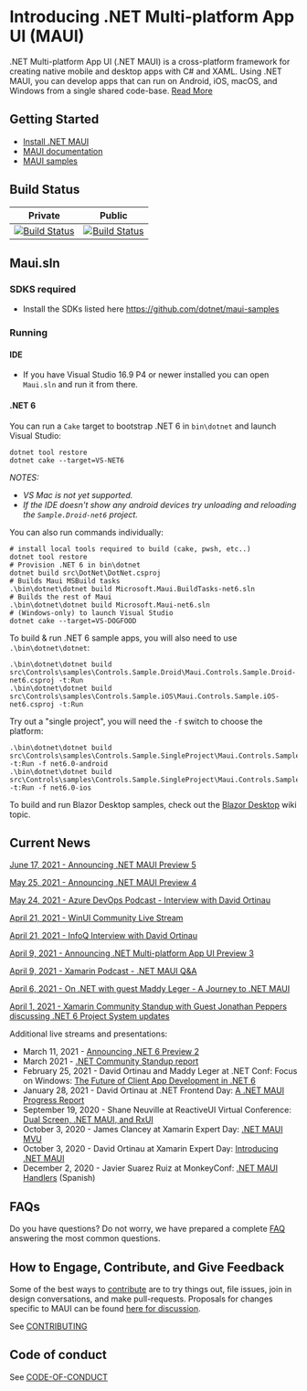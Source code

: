 # Introducing .NET Multi-platform App UI (MAUI)

.NET Multi-platform App UI (.NET MAUI) is a cross-platform framework for creating native mobile and desktop apps with C# and XAML. Using .NET MAUI, you can develop apps that can run on Android, iOS, macOS, and Windows from a single shared code-base. [Read More](https://docs.microsoft.com/en-us/dotnet/maui/what-is-maui)

## Getting Started ##

* [Install .NET MAUI](https://github.com/dotnet/maui/wiki/Getting-Started)
* [MAUI documentation](https://docs.microsoft.com/en-us/dotnet/maui)
* [MAUI samples](https://github.com/dotnet/maui-samples)

## Build Status ##

| Private  | Public |
|--|--|
|  [![Build Status](https://devdiv.visualstudio.com/DevDiv/_apis/build/status/MAUI?repoName=dotnet%2Fmaui&branchName=main)](https://devdiv.visualstudio.com/DevDiv/_build/latest?definitionId=13330&repoName=dotnet%2Fmaui&branchName=main) |   [![Build Status](https://dev.azure.com/xamarin/public/_apis/build/status/MAUI-public?repoName=dotnet%2Fmaui&branchName=main)](https://dev.azure.com/xamarin/public/_build/latest?definitionId=57&repoName=dotnet%2Fmaui&branchName=main) |


## Maui.sln

### SDKS required

- Install the SDKs listed here https://github.com/dotnet/maui-samples

### Running

#### IDE

- If you have Visual Studio 16.9 P4 or newer installed you can open `Maui.sln` and run it from there.

#### .NET 6

You can run a `Cake` target to bootstrap .NET 6 in `bin\dotnet` and launch Visual Studio:

```dotnetcli
dotnet tool restore
dotnet cake --target=VS-NET6
```
_NOTES:_
- _VS Mac is not yet supported._
- _If the IDE doesn't show any android devices try unloading and reloading the `Sample.Droid-net6` project._

You can also run commands individually:
```dotnetcli
# install local tools required to build (cake, pwsh, etc..)
dotnet tool restore
# Provision .NET 6 in bin\dotnet
dotnet build src\DotNet\DotNet.csproj
# Builds Maui MSBuild tasks
.\bin\dotnet\dotnet build Microsoft.Maui.BuildTasks-net6.sln
# Builds the rest of Maui
.\bin\dotnet\dotnet build Microsoft.Maui-net6.sln
# (Windows-only) to launch Visual Studio
dotnet cake --target=VS-DOGFOOD
```

To build & run .NET 6 sample apps, you will also need to use `.\bin\dotnet\dotnet`:
```dotnetcli
.\bin\dotnet\dotnet build src\Controls\samples\Controls.Sample.Droid\Maui.Controls.Sample.Droid-net6.csproj -t:Run
.\bin\dotnet\dotnet build src\Controls\samples\Controls.Sample.iOS\Maui.Controls.Sample.iOS-net6.csproj -t:Run
```

Try out a "single project", you will need the `-f` switch to choose the platform:

```dotnetcli
.\bin\dotnet\dotnet build src\Controls\samples\Controls.Sample.SingleProject\Maui.Controls.Sample.SingleProject.csproj -t:Run -f net6.0-android
.\bin\dotnet\dotnet build src\Controls\samples\Controls.Sample.SingleProject\Maui.Controls.Sample.SingleProject.csproj -t:Run -f net6.0-ios
```

To build and run Blazor Desktop samples, check out the [Blazor Desktop](https://github.com/dotnet/maui/wiki/Blazor-Desktop) wiki topic.

## Current News

[June 17, 2021 - Announcing .NET MAUI Preview 5](https://devblogs.microsoft.com/dotnet/announcing-net-maui-preview-5/)

[May 25, 2021 - Announcing .NET MAUI Preview 4](https://devblogs.microsoft.com/dotnet/announcing-net-maui-preview-4/)

[May 24, 2021 - Azure DevOps Podcast - Interview with David Ortinau](http://azuredevopspodcast.clear-measure.com/david-ortinau-on-multi-platform-app-development-using-net-maui-episode-142)

[April 21, 2021 - WinUI Community Live Stream](https://youtu.be/SyLXctia1B0?t=777)

[April 21, 2021 - InfoQ Interview with David Ortinau](https://www.infoq.com/articles/net-maui/)

[April 9, 2021 - Announcing .NET Multi-platform App UI Preview 3](https://devblogs.microsoft.com/dotnet/announcing-net-multi-platform-app-ui-preview-3/)

[April 9, 2021 - Xamarin Podcast - .NET MAUI Q&A](https://www.xamarinpodcast.com/90)

[April 6, 2021 - On .NET with guest Maddy Leger - A Journey to .NET MAUI](https://www.youtube.com/watch?v=hoC5FIblKz8)

[April 1, 2021 - Xamarin Community Standup with Guest Jonathan Peppers discussing .NET 6 Project System updates](https://www.youtube.com/watch?v=su3ntRjEN1I)

Additional live streams and presentations:

* March 11, 2021 - [Announcing .NET 6 Preview 2](https://devblogs.microsoft.com/dotnet/announcing-net-6-preview-2/)
* March 2021 - [.NET Community Standup report](https://youtu.be/NEbRo0ltniM?t=1242) 
* February 25, 2021 - David Ortinau and Maddy Leger at .NET Conf: Focus on Windows: [The Future of Client App Development in .NET 6](https://www.youtube.com/watch?v=fPEdgXeqhE4)
* January 28, 2021 - David Ortinau at .NET Frontend Day: [A .NET MAUI Progress Report](https://youtu.be/RnyZZKjdUxk)
* September 19, 2020 - Shane Neuville at ReactiveUI Virtual Conference: [Dual Screen, .NET MAUI, and RxUI](https://www.youtube.com/watch?v=Rkz6Dkk1uWU)
* October 3, 2020 - James Clancey at Xamarin Expert Day: [.NET MAUI MVU](https://www.youtube.com/watch?v=9kwrgm_-FCk)
* October 3, 2020 - David Ortinau at Xamarin Expert Day: [Introducing .NET MAUI](https://youtu.be/qbHO8J3bId0)
* December 2, 2020 - Javier Suarez Ruiz at MonkeyConf: [.NET MAUI Handlers](https://youtu.be/TBMauxRGkiI) (Spanish)

## FAQs

Do you have questions? Do not worry, we have prepared a complete [FAQ](https://github.com/dotnet/maui/wiki/FAQs) answering the most common questions.

## How to Engage, Contribute, and Give Feedback

Some of the best ways to [contribute](./.github/CONTRIBUTING.md) are to try things out, file issues, join in design conversations,
and make pull-requests. Proposals for changes specific to MAUI can be found [here for discussion](https://github.com/dotnet/maui/issues).

See [CONTRIBUTING](./.github/CONTRIBUTING.md)

## Code of conduct

See [CODE-OF-CONDUCT](./.github/CODE_OF_CONDUCT.md)
